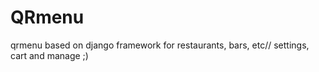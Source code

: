 # QRmenu
qrmenu based on django framework for restaurants, bars, etc// settings, cart and manage ;)
